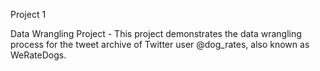 

Project 1

Data Wrangling Project - This project demonstrates the data wrangling process for the tweet archive of Twitter user @dog_rates, also known as WeRateDogs.
